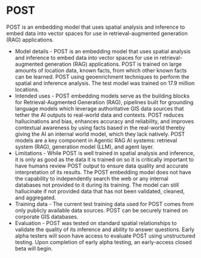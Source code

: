 # POST
POST is an embedding model that uses spatial analysis and inference to embed data into vector spaces for use in retrieval-augmented generation (RAG) applications.

* Model details -  POST is an embedding model that uses spatial analysis and inference to embed data into vector spaces for use in retrieval-augmented generation (RAG) applications. POST is trained on large amounts of location data, known facts, from which other known facts can be learned. POST using geoenrichment techniques to perform the spatial and inference analysis. The test model was trained on 17.9 million locations.
* Intended uses -  POST embedding models serve as the building blocks for Retrieval-Augmented Generation (RAG), pipelines built for grounding language models which leverage authoritative GIS data sources that tether the AI outputs to real-world data and contexts. POST reduces hallucinations and bias, enhances accuracy and reliability, and improves contextual awareness by using facts based in the real-world thereby giving the AI an internal world model, which they lack natively. POST models are a key component in Agentic RAG AI systems: retrieval system (RAG), generation model (LLM), and agent layer.
* Limitations - While POST is well trained in spatial analysis and inference, it is only as good as the data it is trained on so it is critically important to have humans review POST output to ensure data quality and accurate interpretation of its results. The POST embedding model does not have the capability to independently search the web or any internal databases not provided to it during its training. The model can still hallucinate if not provided data that has not been validated, cleaned, and aggregated.
* Training data - The current test training data used for POST comes from only publicly available data sources. POST can be securely trained on corporate GIS databases.
* Evaluation - POST was tested on standard spatial relationships to validate the quality of its inference and ability to answer questions. Early alpha testers will soon have access to evaluate POST using unstructured testing. Upon completion of early alpha testing, an early-access closed beta will begin.
